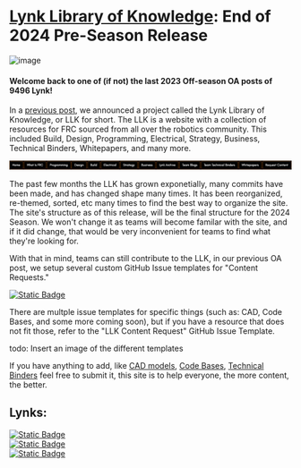 # [Lynk Library of Knowledge](https://docs.lynkrobotics.org/): End of 2024 Pre-Season Release

![image](https://docs.lynkrobotics.org/imageAssets/image1.png)

#### Welcome back to one of (if not) the last 2023 Off-season OA posts of 9496 Lynk! 

In a [previous post](https://www.chiefdelphi.com/t/frc-9496-lynk-2024-build-thread-open-alliance/441524/8?u=jimmyy), we announced a project called the Lynk Library of Knowledge, or LLK for short. The LLK is a website with a collection of resources for FRC sourced from all over the robotics community. This included Build, Design, Programming, Electrical, Strategy, Business, Technical Binders, Whitepapers, and many more. 

![image1](https://github.com/LynkRobotics/Lynk-Library-of-Knowledge/blob/dev/imageAssets/llkSections.png?raw=true)

The past few months the LLK has grown exponetially, many commits have been made, and has changed shape many times. It has been reorganized, re-themed, sorted, etc many times to find the best way to organize the site. The site's structure as of this release, will be the final structure for the 2024 Season. We won't change it as teams will become familar with the site, and if it did change, that would be very inconvenient for teams to find what they're looking for.  

With that in mind, teams can still contribute to the LLK, in our previous OA post, we setup several custom GitHub Issue templates for "Content Requests." 

[![Static Badge](https://img.shields.io/badge/LLK%3A_Content_Request-thing?style=for-the-badge&logo=githubactions&logoColor=000000&labelColor=bf5700&color=000000)](https://github.com/LynkRobotics/Lynk-Library-of-Knowledge/issues/new/choose)

There are multple issue templates for specific things (such as: CAD, Code Bases, and some more coming soon), but if you have a resource that does not fit those, refer to the "LLK Content Request" GitHub Issue Template. 

todo: Insert an image of the different templates

If you have anything to add, like [CAD models](https://docs.lynkrobotics.org/design/CAD/index.html), [Code Bases](https://docs.lynkrobotics.org/programming/codeBases.html), [Technical Binders](https://docs.lynkrobotics.org/technicalBinders/index.html) feel free to submit it, this site is to help everyone, the more content, the better. 

## Lynks:
[![Static Badge](https://img.shields.io/badge/Lynk%20Library%20of%20Knowledge-LLK-NAN?style=for-the-badge&labelColor=bf5700&color=000000&link=docs.lynkrobotics.org)](https://docs.lynkrobotics.org/) <br>
[![Static Badge](https://img.shields.io/badge/LLK_GitHub_Repository-github?style=for-the-badge&logo=github&logoColor=000000&labelColor=bf5700&color=000000)](https://github.com/LynkRobotics/Lynk-Library-of-Knowledge) <br>
[![Static Badge](https://img.shields.io/badge/LLK%3A_Content_Request-thing?style=for-the-badge&logo=githubactions&logoColor=000000&labelColor=bf5700&color=000000)](https://github.com/LynkRobotics/Lynk-Library-of-Knowledge/issues/new/choose) <br>

